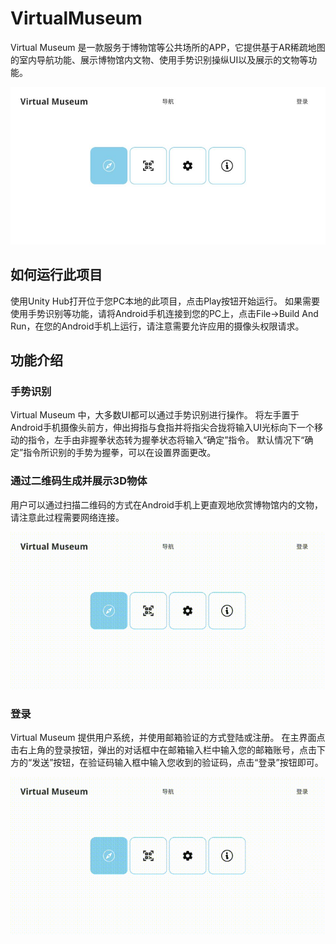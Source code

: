 # VirtualMuseum
Virtual Museum 是一款服务于博物馆等公共场所的APP，它提供基于AR稀疏地图的室内导航功能、展示博物馆内文物、使用手势识别操纵UI以及展示的文物等功能。  

![主界面](https://github.com/MikawaHeiya/VirtualMuseum/raw/main/ProjectImages/main_scene.jpg)  

## 如何运行此项目
使用Unity Hub打开位于您PC本地的此项目，点击Play按钮开始运行。
如果需要使用手势识别等功能，请将Android手机连接到您的PC上，点击File->Build And Run，在您的Android手机上运行，请注意需要允许应用的摄像头权限请求。
## 功能介绍
### 手势识别
Virtual Museum 中，大多数UI都可以通过手势识别进行操作。
将左手置于Android手机摄像头前方，伸出拇指与食指并将指尖合拢将输入UI光标向下一个移动的指令，左手由非握拳状态转为握拳状态将输入“确定”指令。
默认情况下“确定”指令所识别的手势为握拳，可以在设置界面更改。
### 通过二维码生成并展示3D物体
用户可以通过扫描二维码的方式在Android手机上更直观地欣赏博物馆内的文物，请注意此过程需要网络连接。

![扫码](https://github.com/MikawaHeiya/VirtualMuseum/raw/main/ProjectImages/scan_qrcode_demo.gif)

### 登录
Virtual Museum 提供用户系统，并使用邮箱验证的方式登陆或注册。
在主界面点击右上角的登录按钮，弹出的对话框中在邮箱输入栏中输入您的邮箱账号，点击下方的“发送”按钮，在验证码输入框中输入您收到的验证码，点击“登录”按钮即可。  

![登录](https://github.com/MikawaHeiya/VirtualMuseum/raw/main/ProjectImages/login_demo.gif)  

